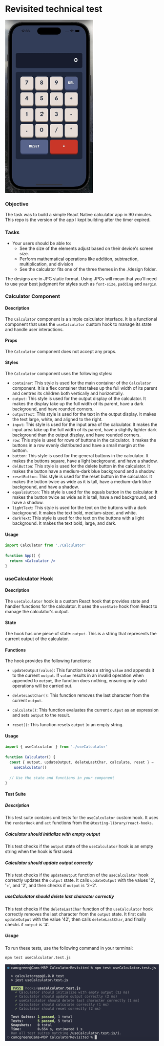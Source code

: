 # Revisited technical test

![Demo GIF](./assets/images/demo.gif)

### Objective

The task was to build a simple React Native calculator app in 90 minutes. This repo is the version of the app I kept building after the timer expired.

### Tasks

- Your users should be able to:
  - See the size of the elements adjust based on their device's screen size.
  - Perform mathematical operations like addition, subtraction, multiplication, and division
  - See the calculator fits one of the three themes in the ./design folder.

The designs are in JPG static format. Using JPGs will mean that you'll need to use your best judgment for styles such as `font-size`, `padding` and `margin`.

### Calculator Component

#### Description

The `Calculator` component is a simple calculator interface. It is a functional component that uses the `useCalculator` custom hook to manage its state and handle user interactions.

#### Props

The `Calculator` component does not accept any props.

#### Styles

The `Calculator` component uses the following styles:

- `container`: This style is used for the main container of the `Calculator` component. It is a flex container that takes up the full width of its parent and centres its children both vertically and horizontally.
- `output`: This style is used for the output display of the calculator. It makes the display take up the full width of its parent, have a dark background, and have rounded corners.
- `outputText`: This style is used for the text in the output display. It makes the text large, white, and aligned to the right.
- `input`: This style is used for the input area of the calculator. It makes the input area take up the full width of its parent, have a slightly lighter dark background than the output display, and have rounded corners.
- `row`: This style is used for rows of buttons in the calculator. It makes the buttons in a row evenly distributed and have a small margin at the bottom.
- `button`: This style is used for the general buttons in the calculator. It makes the buttons square, have a light background, and have a shadow.
- `delButton`: This style is used for the delete button in the calculator. It makes the button have a medium-dark blue background and a shadow.
- `resetButton`: This style is used for the reset button in the calculator. It makes the button twice as wide as it is tall, have a medium-dark blue background, and have a shadow.
- `equalsButton`: This style is used for the equals button in the calculator. It makes the button twice as wide as it is tall, have a red background, and have a shadow.
- `lightText`: This style is used for the text on the buttons with a dark background. It makes the text bold, medium-sized, and white.
- `darkText`: This style is used for the text on the buttons with a light background. It makes the text bold, large, and dark.

#### Usage

```jsx
import Calculator from './Calculator'

function App() {
  return <Calculator />
}
```

### useCalculator Hook

#### Description

The `useCalculator` hook is a custom React hook that provides state and handler functions for the calculator. It uses the `useState` hook from React to manage the calculator's output.

#### State

The hook has one piece of state: `output`. This is a string that represents the current output of the calculator.

#### Functions

The hook provides the following functions:

- `updateOutput(value)`: This function takes a string `value` and appends it to the current `output`. If `value` results in an invalid operation when appended to `output`, the function does nothing, ensuring only valid operations will be carried out.

- `deleteLastChar()`: This function removes the last character from the current `output`.

- `calculate()`: This function evaluates the current `output` as an expression and sets `output` to the result.

- `reset()`: This function resets `output` to an empty string.

#### Usage

```javascript
import { useCalculator } from './useCalculator'

function Calculator() {
  const { output, updateOutput, deleteLastChar, calculate, reset } =
    useCalculator()

  // Use the state and functions in your component
}
```

#### Test Suite

##### Description

This test suite contains unit tests for the `useCalculator` custom hook. It uses the `renderHook` and `act` functions from the `@testing-library/react-hooks`.

##### Calculator should initialize with empty output

This test checks if the `output` state of the `useCalculator` hook is an empty string when the hook is first used.

##### Calculator should update output correctly

This test checks if the `updateOutput` function of the `useCalculator` hook correctly updates the `output` state. It calls `updateOutput` with the values '2', '+', and '2', and then checks if `output` is '2+2'.

##### useCalculator should delete last character correctly

This test checks if the `deleteLastChar` function of the `useCalculator` hook correctly removes the last character from the `output` state. It first calls `updateOutput` with the value '42', then calls `deleteLastChar`, and finally checks if `output` is '4'.

##### Usage

To run these tests, use the following command in your terminal:

```bash
npm test useCalculator.test.js
```

![Passing Tests](./assets/images/tests.png)
